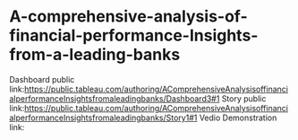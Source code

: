 # A-comprehensive-analysis-of-financial-performance-Insights-from-a-leading-banks

Dashboard public link:https://public.tableau.com/authoring/AComprehensiveAnalysisoffinancialperformanceInsightsfromaleadingbanks/Dashboard3#1
Story public link:https://public.tableau.com/authoring/AComprehensiveAnalysisoffinancialperformanceInsightsfromaleadingbanks/Story1#1
Vedio Demonstration link:
